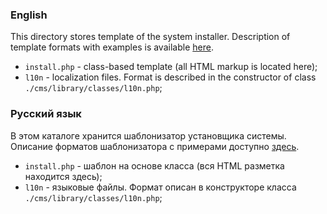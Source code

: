 ### English
This directory stores template of the system installer. Description of template formats with examples is available [here](https://github.com/Sunvas/eleanor-php-library-examples/tree/main/2-templates-engine).
 * `install.php` - class-based template (all HTML markup is located here);
 * `l10n` - localization files. Format is described in the constructor of class `./cms/library/classes/l10n.php`;

### Русский язык
В этом каталоге хранится шаблонизатор установщика системы. Описание форматов шаблонизатора с примерами доступно [здесь](https://github.com/Sunvas/eleanor-php-library-examples/tree/main/2-templates-engine).
 * `install.php` - шаблон на основе класса (вся HTML разметка находится здесь);
 * `l10n` - языковые файлы. Формат описан в конструкторе класса `./cms/library/classes/l10n.php`;